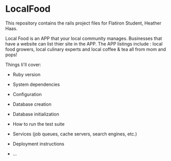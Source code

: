 # LocalFood

This repository contains the rails project files for Flatiron Student, Heather Haas.

Local Food is an APP that your local community manages. Businesses that have a website can list thier site in the APP. The APP listings include : local food growers, local culinary experts and local coffee & tea all from mom and pops!


Things Ii'll cover:

* Ruby version

* System dependencies

* Configuration

* Database creation

* Database initialization

* How to run the test suite

* Services (job queues, cache servers, search engines, etc.)

* Deployment instructions

* ...

